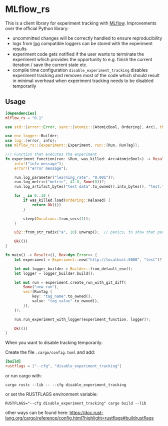 # MLflow_rs

This is a client library for experiment tracking with [MLflow](https://mlflow.org/).
Improvements over the official Python library:
- uncommitted changes will be correctly handled to ensure reproducibility
- logs from [log](https://crates.io/crates/log) compatible loggers can be stored with the experiment results
- experiment code gets notified if the user wants to terminate the experiment which provides the opportunity to e.g. finish the current iteration / save the current state etc.
- compile time configuration `disable_experiment_tracking` disables experiment tracking and removes most of the code which should result in minimal overhead when experiment tracking needs to be disabled temporarily

## Usage

```toml
[dependencies]
mlflow_rs = "0.1"
```

```rust
use std::{error::Error, sync::{atomic::{AtomicBool, Ordering}, Arc}, thread::sleep, time::Duration};

use env_logger::Builder;
use log::{error, info};
use mlflow_rs::{experiment::Experiment, run::{Run, RunTag}};

/// Function that executes the experiment
fn experiment_function(run: &Run, was_killed: Arc<AtomicBool>) -> Result<(), Box<dyn Error>> {
    info!("info message");
    error!("error message");

    run.log_parameter("learning_rate", "0.001")?;
    run.log_metric("metric", 42.0, Some(0))?;
    run.log_artifact_bytes("test data".to_owned().into_bytes(), "test.txt")?;

    for _ in 0..10 {
        if was_killed.load(Ordering::Relaxed) {
            return Ok(())
        }

        sleep(Duration::from_secs(1));
    }

    u32::from_str_radix("a", 10).unwrap();  // panics, to show that panics get caught and handled

    Ok(())
}

fn main() -> Result<(), Box<dyn Error>> {
    let experiment = Experiment::new("http://localhost:5000", "test")?;

    let mut logger_builder = Builder::from_default_env();
    let logger = logger_builder.build();

    let mut run = experiment.create_run_with_git_diff(
        Some("new run"),
        vec![RunTag {
            key: "tag_name".to_owned(),
            value: "tag_value".to_owned(),
        }],
    )?;

    run.run_experiment_with_logger(experiment_function, logger)?;

    Ok(())
}

```

When you want to disable tracking temporarily:

Create the file `.cargo/config.toml` and add:
```toml
[build]
rustflags = ["--cfg", "disable_experiment_tracking"]
```

or run cargo with:

```shell
cargo rustc --lib -- --cfg disable_experiment_tracking
```

or set the RUSTFLAGS environment variable:

```shell
RUSTFLAGS="--cfg disable_experiment_tracking" cargo build --lib
```

other ways can be found here: https://doc.rust-lang.org/cargo/reference/config.html?highlight=rustflags#buildrustflags
